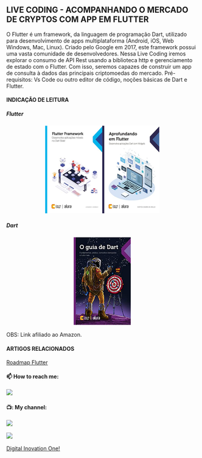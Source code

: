 ## LIVE CODING - ACOMPANHANDO O MERCADO DE CRYPTOS COM APP EM FLUTTER

O Flutter é um framework, da linguagem de programação Dart, utilizado para desenvolvimento de apps multiplataforma (Android, iOS, Web Windows, Mac, Linux). Criado pelo Google em 2017, este framework possui uma vasta comunidade de desenvolvedores.  Nessa Live Coding iremos explorar o consumo de API Rest usando a biblioteca http  e gerenciamento de estado com o Flutter. Com isso, seremos capazes de construir um app de consulta à dados das principais criptomoedas do mercado. Pré-requisitos: Vs Code ou outro editor de código, noções básicas de Dart e Flutter.

#### INDICAÇÃO DE LEITURA

##### Flutter
<div style="display:flex; justify-content:center;" >
 <a href="https://amzn.to/3mA1TnQ" target="_blank">
 <img src=".github/iniciando_flutter.jpg" alt="Iniciando com Flutter Framework" height="230" width="150"> </a>

 <a href="https://amzn.to/398Pm7P" target="_blank">
 <img src=".github/aprofundando.jpg" alt="Aprofundando em Flutter" height="230" width="150"> </a>
</div>

##### Dart
<div style="display:flex; justify-content:center;" >
 <a href="https://amzn.to/3xCqPS3" target="_blank">
 <img src=".github/dart1.jpg" alt="O guia de Dart" height="230" width="150"> </a>

</div>
<div><p>OBS: Link afiliado ao Amazon.</p></div>


#### ARTIGOS RELACIONADOS
[Roadmap Flutter](http://joaopaulomirandamatias.com/portifolio/index.php?class=ArticleView&method=onView&id=1)

#### :mailbox: How to reach me:  
[<img src="https://img.shields.io/badge/LinkedIn-0077B5?style=for-the-badge&logo=linkedin&logoColor=white" />](https://www.linkedin.com/in/joaopaulomirandamatias/)

#### 📺: My channel:
[<img src="https://img.shields.io/youtube/channel/subscribers/UCCadgwkvHUnS5e10XfOvLCg?style=social" />](https://www.youtube.com/channel/UCCadgwkvHUnS5e10XfOvLCg)

![](https://komarev.com/ghpvc/?username=joaopaulomirandamatias&color=green)


[Digital Inovation One!](https://web.dio.me/)
